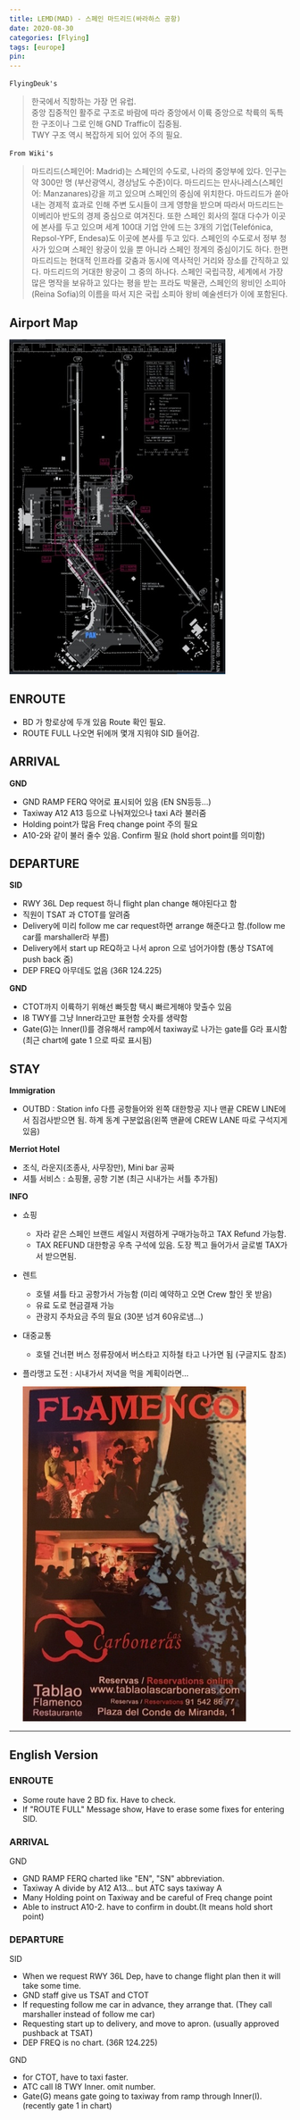 ```yaml
---
title: LEMD(MAD) - 스페인 마드리드(바라하스 공항)
date: 2020-08-30
categories: [Flying]
tags: [europe]
pin:
---
```

`FlyingDeuk's`
>한국에서 직항하는 가장 먼 유럽. <br>
중앙 집중적인 활주로 구조로 바람에 따라 중앙에서 이륙 중앙으로 착륙의 독특한 구조이나 그로 인해 GND Traffic이 집중됨. <br>
TWY 구조 역시 복잡하게 되어 있어 주의 필요.<br>

`From Wiki's`
>마드리드(스페인어: Madrid)는 스페인의 수도로, 나라의 중앙부에 있다. 인구는 약 300만 명 (부산광역시, 경상남도 수준)이다. 마드리드는 만사나레스(스페인어: Manzanares)강을 끼고 있으며 스페인의 중심에 위치한다. 마드리드가 쏟아내는 경제적 효과로 인해 주변 도시들이 크게 영향을 받으며 따라서 마드리드는 이베리아 반도의 경제 중심으로 여겨진다. 또한 스페인 회사의 절대 다수가 이곳에 본사를 두고 있으며 세계 100대 기업 안에 드는 3개의 기업(Telefónica, Repsol-YPF, Endesa)도 이곳에 본사를 두고 있다. 스페인의 수도로서 정부 청사가 있으며 스페인 왕궁이 있을 뿐 아니라 스페인 정계의 중심이기도 하다.
한편 마드리드는 현대적 인프라를 갖춤과 동시에 역사적인 거리와 장소를 간직하고 있다. 마드리드의 거대한 왕궁이 그 중의 하나다. 스페인 국립극장, 세계에서 가장 많은 명작을 보유하고 있다는 평을 받는 프라도 박물관, 스페인의 왕비인 소피아(Reina Sofía)의 이름을 따서 지은 국립 소피아 왕비 예술센터가 이에 포함된다.

## Airport Map
![mad](/img/flying/airport/mad_ap.jpg)

## ENROUTE
- BD 가 항로상에 두개 있음 Route 확인 필요.
- ROUTE FULL 나오면 뒤에꺼 몇개 지워야 SID 들어감.

## ARRIVAL
**GND**
- GND RAMP FERQ 약어로 표시되어 있음 (EN SN등등...)
- Taxiway A12 A13 등으로 나눠져있으나 taxi A라 불러줌
- Holding point가 많음 Freq change point 주의 필요
- A10-2와 같이 불러 줄수 있음. Confirm 필요 (hold short point를 의미함)

## DEPARTURE
**SID**
- RWY 36L Dep request 하니 flight plan change 해야된다고 함
- 직원이 TSAT 과 CTOT를 알려줌
- Delivery에 미리 follow me car request하면 arrange 해준다고 함.(follow me car를 marshaller라 부름)
- Delivery에서 start up REQ하고 나서 apron 으로 넘어가야함 (통상 TSAT에 push back 줌)
- DEP FREQ 아무데도 없음 (36R 124.225)

**GND**
- CTOT까지 이륙하기 위해선 빠듯함 택시 빠르게해야 맞출수 있음
- I8 TWY를 그냥 Inner라고만 표현함 숫자를 생략함
- Gate(G)는 Inner(I)를 경유해서 ramp에서 taxiway로 나가는 gate를 G라 표시함(최근 chart에 gate 1 으로 따로 표시됨)


## STAY
**Immigration**
- OUTBD : Station info 다름 공항들어와 왼쪽 대한항공 지나 맨끝 CREW LINE에서 짐검사받으면 됨. 하계 동계 구분없음(왼쪽 맨끝에 CREW LANE 따로 구석지게 있음)

**Merriot Hotel**
- 조식, 라운지(조종사, 사무장만), Mini bar 공짜
- 셔틀 서비스 : 쇼핑몰, 공항 기본 (최근 시내가는 서틀 추가됨)

**INFO**
- 쇼핑
  - 자라 같은 스페인 브랜드 세일시 저렴하게 구매가능하고 TAX Refund 가능함.
  - TAX REFUND 대한항공 우측 구석에 있음. 도장 찍고 들어가서 글로벌 TAX가서 받으면됨.

- 렌트
  - 호텔 셔틀 타고 공항가서 가능함 (미리 예약하고 오면 Crew 할인 못 받음)
  - 유료 도로 현금결재 가능
  - 관광지 주차요금 주의 필요 (30분 넘겨 60유로냄...)

- 대중교통
  - 호텔 건너편 버스 정류장에서 버스타고 지하철 타고 나가면 됨 (구글지도 참조)

- 플라맹고 도전 : 시내가서 저녁을 먹을 계획이라면...

  ![mad](/img/flying/airport/mad_info.jpg)



---------
## English Version

### ENROUTE
- Some route have 2 BD fix. Have to check.
- If "ROUTE FULL" Message show, Have to erase some fixes for entering SID.

### ARRIVAL
GND
- GND RAMP FERQ charted like "EN", "SN" abbreviation.
- Taxiway A divide by A12 A13... but ATC says taxiway A
- Many Holding point on Taxiway and be careful of Freq change point
- Able to instruct A10-2. have to confirm in doubt.(It means hold short point)

### DEPARTURE
SID
- When we request RWY 36L Dep, have to change flight plan then it will take some time.
- GND staff give us TSAT and CTOT
- If requesting follow me car in advance, they arrange that. (They call marshaller instead of follow me car)
- Requesting start up to delivery, and move to apron. (usually approved pushback at TSAT)
- DEP FREQ is no chart. (36R 124.225)

GND
- for CTOT, have to taxi faster.
- ATC call I8 TWY Inner. omit number.
- Gate(G) means gate going to taxiway from ramp through Inner(I). (recently gate 1 in chart)
